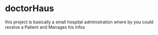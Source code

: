 # doctorHaus
this project is basically a small hospital administration where by you could receive a  Patient and Manages his infos
